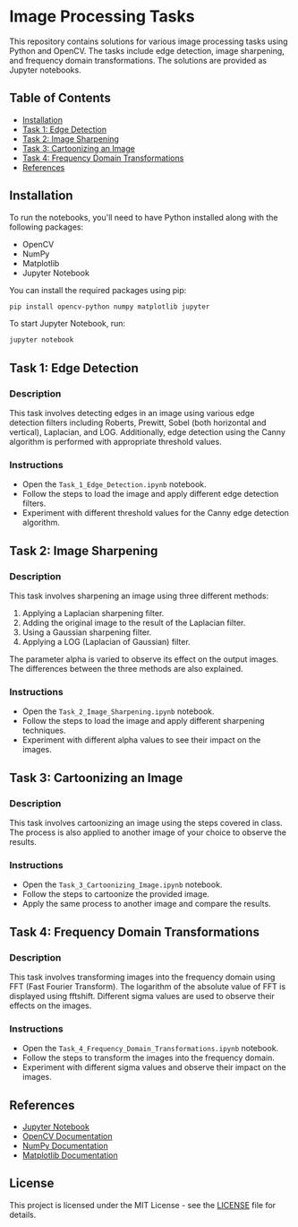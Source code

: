 # Image Processing Tasks

This repository contains solutions for various image processing tasks using Python and OpenCV. The tasks include edge detection, image sharpening, and frequency domain transformations. The solutions are provided as Jupyter notebooks.

## Table of Contents

- [Installation](#installation)
- [Task 1: Edge Detection](#task-1-edge-detection)
- [Task 2: Image Sharpening](#task-2-image-sharpening)
- [Task 3: Cartoonizing an Image](#task-3-cartoonizing-an-image)
- [Task 4: Frequency Domain Transformations](#task-4-frequency-domain-transformations)
- [References](#references)

## Installation

To run the notebooks, you'll need to have Python installed along with the following packages:
- OpenCV
- NumPy
- Matplotlib
- Jupyter Notebook

You can install the required packages using pip:

```bash
pip install opencv-python numpy matplotlib jupyter
```

To start Jupyter Notebook, run:

```bash
jupyter notebook
```

## Task 1: Edge Detection

### Description
This task involves detecting edges in an image using various edge detection filters including Roberts, Prewitt, Sobel (both horizontal and vertical), Laplacian, and LOG. Additionally, edge detection using the Canny algorithm is performed with appropriate threshold values.

### Instructions
- Open the `Task_1_Edge_Detection.ipynb` notebook.
- Follow the steps to load the image and apply different edge detection filters.
- Experiment with different threshold values for the Canny edge detection algorithm.

## Task 2: Image Sharpening

### Description
This task involves sharpening an image using three different methods:
1. Applying a Laplacian sharpening filter.
2. Adding the original image to the result of the Laplacian filter.
3. Using a Gaussian sharpening filter.
4. Applying a LOG (Laplacian of Gaussian) filter.

The parameter alpha is varied to observe its effect on the output images. The differences between the three methods are also explained.

### Instructions
- Open the `Task_2_Image_Sharpening.ipynb` notebook.
- Follow the steps to load the image and apply different sharpening techniques.
- Experiment with different alpha values to see their impact on the images.

## Task 3: Cartoonizing an Image

### Description
This task involves cartoonizing an image using the steps covered in class. The process is also applied to another image of your choice to observe the results.

### Instructions
- Open the `Task_3_Cartoonizing_Image.ipynb` notebook.
- Follow the steps to cartoonize the provided image.
- Apply the same process to another image and compare the results.

## Task 4: Frequency Domain Transformations

### Description
This task involves transforming images into the frequency domain using FFT (Fast Fourier Transform). The logarithm of the absolute value of FFT is displayed using fftshift. Different sigma values are used to observe their effects on the images.

### Instructions
- Open the `Task_4_Frequency_Domain_Transformations.ipynb` notebook.
- Follow the steps to transform the images into the frequency domain.
- Experiment with different sigma values and observe their impact on the images.

## References

- [Jupyter Notebook](https://jupyter.org)
- [OpenCV Documentation](https://docs.opencv.org/)
- [NumPy Documentation](https://numpy.org/doc/)
- [Matplotlib Documentation](https://matplotlib.org/stable/contents.html)

## License

This project is licensed under the MIT License - see the [LICENSE](LICENSE) file for details.
